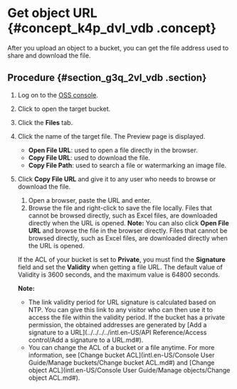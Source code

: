 # Get object URL {#concept_k4p_dvl_vdb .concept}

After you upload an object to a bucket, you can get the file address used to share and download the file.

## Procedure {#section_g3q_2vl_vdb .section}

1.  Log on to the [OSS console](https://oss.console.aliyun.com/).
2.  Click to open the target bucket.
3.  Click the **Files** tab.
4.  Click the name of the target file. The Preview page is displayed.
    -   **Open File URL**: used to open a file directly in the browser.
    -   **Copy File URL**: used to download the file.
    -   **Copy File Path**: used to search a file or watermarking an image file.
5.  Click **Copy File URL** and give it to any user who needs to browse or download the file.

    1.  Open a browser, paste the URL and enter.
    2.  Browse the file and right-click to save the file locally. Files that cannot be browsed directly, such as Excel files, are downloaded directly when the URL is opened.
    **Note:** You can also click **Open File URL** and browse the file in the browser directly. Files that cannot be browsed directly, such as Excel files, are downloaded directly when the URL is opened.

    If the ACL of your bucket is set to **Private**, you must find the **Signature** field and set the **Validity** when getting a file URL. The default value of Validity is 3600 seconds, and the maximum value is 64800 seconds.

    **Note:** 

    -   The link validity period for URL signature is calculated based on NTP. You can give this link to any visitor who can then use it to access the file within the validity period. If the bucket has a private permission, the obtained addresses are generated by [Add a signature to a URL](../../../../intl.en-US/API Reference/Access control/Add a signature to a URL.md#).
    -   You can change the ACL of a bucket or a file anytime. For more information, see [Change bucket ACL](intl.en-US/Console User Guide/Manage buckets/Change bucket ACL.md#) and [Change object ACL](intl.en-US/Console User Guide/Manage objects/Change object ACL.md#).

